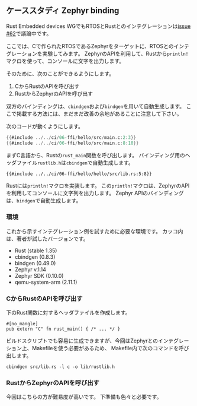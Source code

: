 ## ケーススタディ Zephyr binding

Rust Embedded devices WGでもRTOSとRustとのインテグレーションは[issue #62]で議論中です。

[issue #62]: https://github.com/rust-embedded/book/issues/62

ここでは、Cで作られたRTOSであるZephyrをターゲットに、RTOSとのインテグレーションを実験してみます。
ZephyrのAPIを利用して、Rustから`println!`マクロを使って、コンソールに文字を出力します。

そのために、次のことができるようにします。

1. CからRustのAPIを呼び出す
2. RustからZephyrのAPIを呼び出す

双方のバインディングは、`cbindgen`および`bindgen`を用いて自動生成します。
ここで掲載する方法には、まだまだ改善の余地があることに注意して下さい。

次のコードが動くようにします。

```c
{{#include ../../ci/06-ffi/hello/src/main.c:2:3}}
{{#include ../../ci/06-ffi/hello/src/main.c:8:10}}
```

まずC言語から、Rustの`rust_main`関数を呼び出します。
バインディング用のヘッダファイル`rustlib.h`は`cbindgen`で自動生成します。

```rust,ignore
{{#include ../../ci/06-ffi/hello/hello/src/lib.rs:5:8}}
```

Rustには`println!`マクロを実装します。
この`println!`マクロは、ZephyrのAPIを利用してコンソールに文字列を出力します。
Zephyr APIのバインディングは、`bindgen`で自動生成します。

### 環境

これから示すインテグレーション例を試すために必要な環境です。
カッコ内は、著者が試したバージョンです。

- Rust (stable 1.35)
- cbindgen (0.8.3)
- bindgen (0.49.0)
- Zephyr v.1.14
- Zephyr SDK (0.10.0)
- qemu-system-arm (2.11.1)

### CからRustのAPIを呼び出す

下のRust関数に対するヘッダファイルを作成します。

```rust,ignore
#[no_mangle]
pub extern "C" fn rust_main() { /* ... */ }
```

ビルドスクリプトでも容易に生成できますが、今回はZephyrとのインテグレーション上、Makefileを使う必要があるため、
Makefile内で次のコマンドを呼び出します。

```
cbindgen src/lib.rs -l c -o lib/rustlib.h
```

### RustからZephyrのAPIを呼び出す

今回はこちらの方が難易度が高いです。
下準備も色々と必要です。